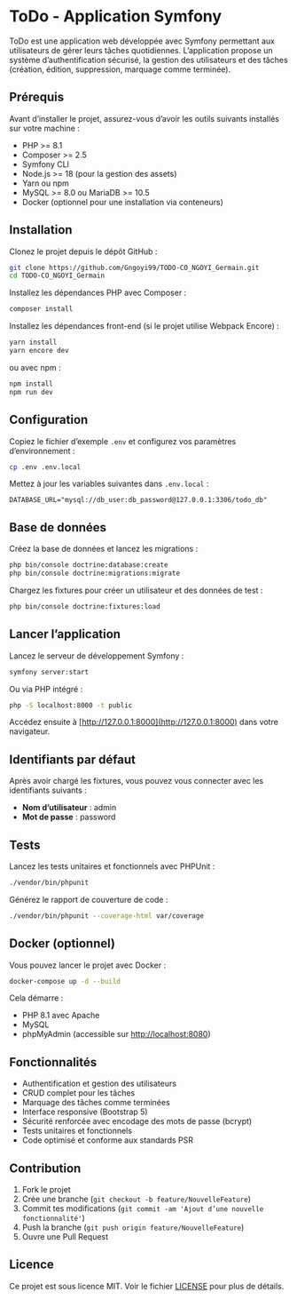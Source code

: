 # ToDo - Application Symfony

ToDo est une application web développée avec Symfony permettant aux utilisateurs de gérer leurs tâches quotidiennes. L’application propose un système d’authentification sécurisé, la gestion des utilisateurs et des tâches (création, édition, suppression, marquage comme terminée).

## Prérequis

Avant d’installer le projet, assurez-vous d’avoir les outils suivants installés sur votre machine :

- PHP >= 8.1
- Composer >= 2.5
- Symfony CLI
- Node.js >= 18 (pour la gestion des assets)
- Yarn ou npm
- MySQL >= 8.0 ou MariaDB >= 10.5
- Docker (optionnel pour une installation via conteneurs)

## Installation

Clonez le projet depuis le dépôt GitHub :

```bash
git clone https://github.com/Gngoyi99/TODO-CO_NGOYI_Germain.git
cd TODO-CO_NGOYI_Germain
```

Installez les dépendances PHP avec Composer :

```bash
composer install
```

Installez les dépendances front-end (si le projet utilise Webpack Encore) :

```bash
yarn install
yarn encore dev
```
ou avec npm :
```bash
npm install
npm run dev
```

## Configuration

Copiez le fichier d’exemple `.env` et configurez vos paramètres d’environnement :

```bash
cp .env .env.local
```

Mettez à jour les variables suivantes dans `.env.local` :

```
DATABASE_URL="mysql://db_user:db_password@127.0.0.1:3306/todo_db"
```

## Base de données

Créez la base de données et lancez les migrations :

```bash
php bin/console doctrine:database:create
php bin/console doctrine:migrations:migrate
```

Chargez les fixtures pour créer un utilisateur et des données de test :

```bash
php bin/console doctrine:fixtures:load
```

## Lancer l’application

Lancez le serveur de développement Symfony :

```bash
symfony server:start
```

Ou via PHP intégré :

```bash
php -S localhost:8000 -t public
```

Accédez ensuite à [http://127.0.0.1:8000](http://127.0.0.1:8000) dans votre navigateur.

## Identifiants par défaut

Après avoir chargé les fixtures, vous pouvez vous connecter avec les identifiants suivants :

- **Nom d’utilisateur** : admin
- **Mot de passe** : password

## Tests

Lancez les tests unitaires et fonctionnels avec PHPUnit :

```bash
./vendor/bin/phpunit
```

Générez le rapport de couverture de code :

```bash
./vendor/bin/phpunit --coverage-html var/coverage
```

## Docker (optionnel)

Vous pouvez lancer le projet avec Docker :

```bash
docker-compose up -d --build
```

Cela démarre :
- PHP 8.1 avec Apache
- MySQL
- phpMyAdmin (accessible sur [http://localhost:8080](http://localhost:8080))

## Fonctionnalités

- Authentification et gestion des utilisateurs
- CRUD complet pour les tâches
- Marquage des tâches comme terminées
- Interface responsive (Bootstrap 5)
- Sécurité renforcée avec encodage des mots de passe (bcrypt)
- Tests unitaires et fonctionnels
- Code optimisé et conforme aux standards PSR

## Contribution

1. Fork le projet
2. Crée une branche (`git checkout -b feature/NouvelleFeature`)
3. Commit tes modifications (`git commit -am 'Ajout d’une nouvelle fonctionnalité'`)
4. Push la branche (`git push origin feature/NouvelleFeature`)
5. Ouvre une Pull Request

## Licence

Ce projet est sous licence MIT. Voir le fichier [LICENSE](LICENSE) pour plus de détails.